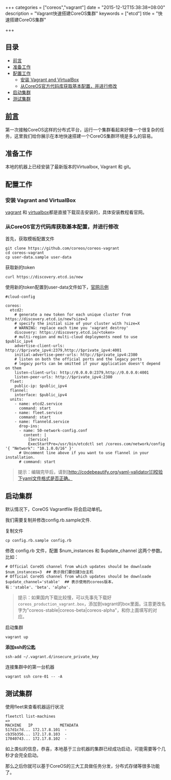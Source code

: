 +++
categories = ["coreos","vagrant"]
date = "2015-12-12T15:38:38+08:00"
description = "Vagrant快速搭建CoreOS集群"
keywords = ["etcd"]
title = "快速搭建CoreOS集群"

+++

## 目录
<!-- MarkdownTOC -->

- [前言](#前言)
- [准备工作](#准备工作)
- [配置工作](#配置工作)
    - [安装 Vagrant and VirtualBox](#安装-vagrant-and-virtualbox)
    - [从CoreOS官方代码库获取基本配置，并进行修改](#从coreos官方代码库获取基本配置，并进行修改)
- [启动集群](#启动集群)
- [测试集群](#测试集群)

<!-- /MarkdownTOC -->

## [前言](null)
第一次接触CoreOS这样的分布式平台，运行一个集群看起来好像一个很复杂的任务，这里我们给你展示在本地快速搭建一个CoreOS集群环境是多么的容易。
## 准备工作
本地的机器上已经安装了最新版本的Virtualbox, Vagrant 和 git。
## 配置工作

### 安装 Vagrant and VirtualBox
[vagrant](https://www.vagrantup.com/) 和 [virtualbox](https://www.virtualbox.org/wiki/Downloads)都是直接下载双击安装的，具体安装教程看官网。

### 从CoreOS官方代码库获取基本配置，并进行修改  

首先，获取模板配置文件
```
git clone https://github.com/coreos/coreos-vagrant
cd coreos-vagrant
cp user-data.sample user-data
```
获取新的token
```
curl https://discovery.etcd.io/new
```
使用新的token配置到user-data文件如下，[官网示例](https://coreos.com/os/docs/latest/booting-on-vagrant.html)
```
#cloud-config

coreos:
  etcd2:
    # generate a new token for each unique cluster from https://discovery.etcd.io/new?size=3
    # specify the initial size of your cluster with ?size=X
    # WARNING: replace each time you 'vagrant destroy'
    discovery: https://discovery.etcd.io/<token>
    # multi-region and multi-cloud deployments need to use $public_ipv4
    advertise-client-urls: http://$private_ipv4:2379,http://$private_ipv4:4001
    initial-advertise-peer-urls: http://$private_ipv4:2380
    # listen on both the official ports and the legacy ports
    # legacy ports can be omitted if your application doesn't depend on them
    listen-client-urls: http://0.0.0.0:2379,http://0.0.0.0:4001
    listen-peer-urls: http://$private_ipv4:2380
  fleet:
    public-ip: $public_ipv4
  flannel:
    interface: $public_ipv4
  units:
    - name: etcd2.service
      command: start
    - name: fleet.service
      command: start
    - name: flanneld.service
      drop-ins:
      - name: 50-network-config.conf
        content: |
          [Service]
          ExecStartPre=/usr/bin/etcdctl set /coreos.com/network/config '{ "Network": "10.1.0.0/16" }'
      # Uncomment line above if you want to use flannel in your installation.
      # command: start
```
>提示：编辑完毕后，请到[http://codebeautify.org/yaml-validator][]校验下yaml文件格式是否正确。
## 启动集群
默认情况下，CoreOS Vagrantfile 将会启动单机。

我们需要复制并修改config.rb.sample文件.

复制文件
```
cp config.rb.sample config.rb
```
修改 config.rb 文件，配置 $num_instances 和 $update_channel 这两个参数。比如：
```
# Official CoreOS channel from which updates should be downloade
$num_instances=3  ## 表示我们要创建3台主机
# Official CoreOS channel from which updates should be downloade
$update_channel='stable'  ## 表示使用的coreos版本，有：'stable'、'beta'、'alpha'.
```
>提示：如果国内下载比较慢，可以先事先下载好`coreos_production_vagrant.box`，添加到vagrant的box里面。注意更改名字为"coreos-stable|coreos-beta|coreos-alpha"，和你上面填写的对应。

启动集群
```
vagrant up
```
**添加ssh的公匙**
```
ssh-add ~/.vagrant.d/insecure_private_key
```
连接集群中的第一台机器
```
vagrant ssh core-01 -- -A
```
## 测试集群
使用fleet来查看机器运行状况
```
fleetctl list-machines
=>
MACHINE   IP            METADATA
517d1c7d... 172.17.8.101  -
cb35b356... 172.17.8.103  -
17040743... 172.17.8.102  -
```
如上类似的信息，恭喜，本地基于三台机器的集群已经成功启动，可能需要等个几秒才会完全启动。

那么之后你就可以基于CoreOS的三大工具做任务分发，分布式存储等很多功能了。